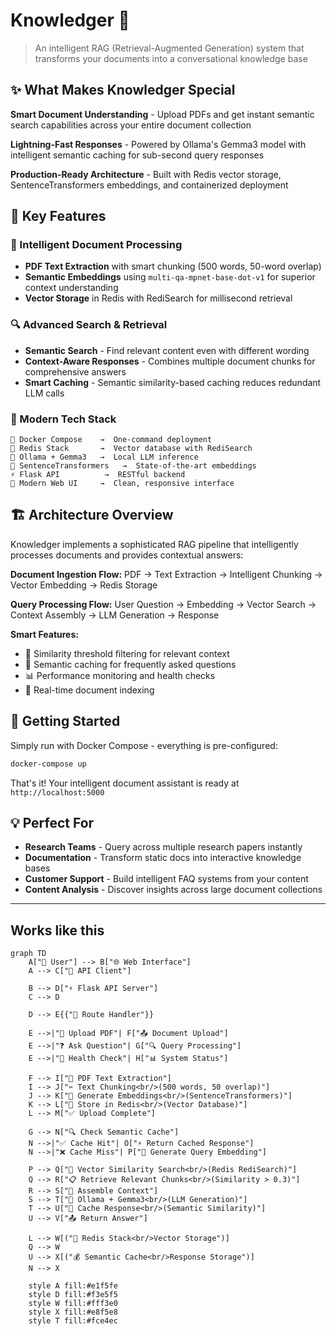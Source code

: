 # Knowledger 🧠

> An intelligent RAG (Retrieval-Augmented Generation) system that transforms your documents into a conversational knowledge base

## ✨ What Makes Knowledger Special

**Smart Document Understanding** - Upload PDFs and get instant semantic search capabilities across your entire document collection

**Lightning-Fast Responses** - Powered by Ollama's Gemma3 model with intelligent semantic caching for sub-second query responses

**Production-Ready Architecture** - Built with Redis vector storage, SentenceTransformers embeddings, and containerized deployment

## 🚀 Key Features

### 📄 Intelligent Document Processing
- **PDF Text Extraction** with smart chunking (500 words, 50-word overlap)
- **Semantic Embeddings** using `multi-qa-mpnet-base-dot-v1` for superior context understanding
- **Vector Storage** in Redis with RediSearch for millisecond retrieval

### 🔍 Advanced Search & Retrieval
- **Semantic Search** - Find relevant content even with different wording
- **Context-Aware Responses** - Combines multiple document chunks for comprehensive answers
- **Smart Caching** - Semantic similarity-based caching reduces redundant LLM calls

### 🎯 Modern Tech Stack
```
🐳 Docker Compose    →  One-command deployment
🔗 Redis Stack       →  Vector database with RediSearch
🤖 Ollama + Gemma3   →  Local LLM inference
🧠 SentenceTransformers   →  State-of-the-art embeddings
⚡ Flask API          →  RESTful backend
🎨 Modern Web UI     →  Clean, responsive interface
```

## 🏗 Architecture Overview

Knowledger implements a sophisticated RAG pipeline that intelligently processes documents and provides contextual answers:

**Document Ingestion Flow:**
PDF → Text Extraction → Intelligent Chunking → Vector Embedding → Redis Storage

**Query Processing Flow:**
User Question → Embedding → Vector Search → Context Assembly → LLM Generation → Response

**Smart Features:**
- 🎯 Similarity threshold filtering for relevant context
- 💾 Semantic caching for frequently asked questions  
- 📊 Performance monitoring and health checks
- 🔄 Real-time document indexing

## 🎪 Getting Started

Simply run with Docker Compose - everything is pre-configured:

```bash
docker-compose up
```

That's it! Your intelligent document assistant is ready at `http://localhost:5000`

## 💡 Perfect For

- **Research Teams** - Query across multiple research papers instantly
- **Documentation** - Transform static docs into interactive knowledge bases  
- **Customer Support** - Build intelligent FAQ systems from your content
- **Content Analysis** - Discover insights across large document collections

---

## Works like this 
```mermaid
graph TD
    A["👤 User"] --> B["🌐 Web Interface"]
    A --> C["📱 API Client"]
    
    B --> D["⚡ Flask API Server"]
    C --> D
    
    D --> E{{"🔀 Route Handler"}}
    
    E -->|"📄 Upload PDF"| F["📤 Document Upload"]
    E -->|"❓ Ask Question"| G["🔍 Query Processing"]
    E -->|"🏥 Health Check"| H["📊 System Status"]
    
    F --> I["📖 PDF Text Extraction"]
    I --> J["✂️ Text Chunking<br/>(500 words, 50 overlap)"]
    J --> K["🧠 Generate Embeddings<br/>(SentenceTransformers)"]
    K --> L["💾 Store in Redis<br/>(Vector Database)"]
    L --> M["✅ Upload Complete"]
    
    G --> N["🔍 Check Semantic Cache"]
    N -->|"✅ Cache Hit"| O["⚡ Return Cached Response"]
    N -->|"❌ Cache Miss"| P["🧠 Generate Query Embedding"]
    
    P --> Q["🔎 Vector Similarity Search<br/>(Redis RediSearch)"]
    Q --> R["📋 Retrieve Relevant Chunks<br/>(Similarity > 0.3)"]
    R --> S["🔗 Assemble Context"]
    S --> T["🤖 Ollama + Gemma3<br/>(LLM Generation)"]
    T --> U["💾 Cache Response<br/>(Semantic Similarity)"]
    U --> V["📤 Return Answer"]
    
    L --> W[("🔗 Redis Stack<br/>Vector Storage")]
    Q --> W
    U --> X[("💰 Semantic Cache<br/>Response Storage")]
    N --> X
    
    style A fill:#e1f5fe
    style D fill:#f3e5f5
    style W fill:#fff3e0
    style X fill:#e8f5e8
    style T fill:#fce4ec
```